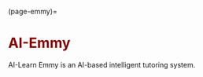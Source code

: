 (page-emmy)=
# <font color="maroon">AI-Emmy</font>

AI-Learn Emmy is an AI-based intelligent tutoring system.